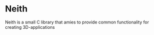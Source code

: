 # Neith

Neith is a small C library that amies to provide common functionality for creating 
3D-applications
